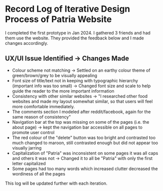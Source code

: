 # Record Log of Iterative Design Process of Patria Website
	
I completed the first prototype in Jan 2024. I gathered 3 friends and had them use the website. They provided the feedback below and I made changes accordingly. 	
	
## UX/UI Issue Identified -> Changes Made
- Colour scheme not matching -> Settled on an earthy colour theme of green/brown/grey to be visually appealing
- Font size of title/text not in keeping with typographic hierarchy (important info was too small) -> Changed font size and scale to help guide the reader to the more important information
- Consistency with other similar websites -> "I researched other food websites and made my layout somewhat similar, so that users will feel more comfortable immediately. 
- The comments section I modeled after reddit/facebook, again for the same reason of consistency"
- Navigation bar at the top was missing on some of the pages (i.e. the about page) -> kept the navigation bar accessible on all pages to promote user control 
- The red colour of the "delete" button was too bright and contrasted too much 	changed to maroon, still contrasted enough but did not appear too visually jarring
- Capitalization of "Patria" was inconsistent on some pages it was all caps and others it was not -> Changed it to all be "Patria" with only the first letter capitalized
- Some pages had too many words which increased clutter	decreased the wordiness of all the pages 
	
This log will be updated further with each iteration.	
